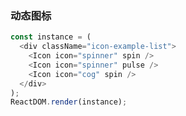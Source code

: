### 动态图标

<!--start-code-->

```js
const instance = (
  <div className="icon-example-list">
    <Icon icon="spinner" spin />
    <Icon icon="spinner" pulse />
    <Icon icon="cog" spin />
  </div>
);
ReactDOM.render(instance);
```

<!--end-code-->
